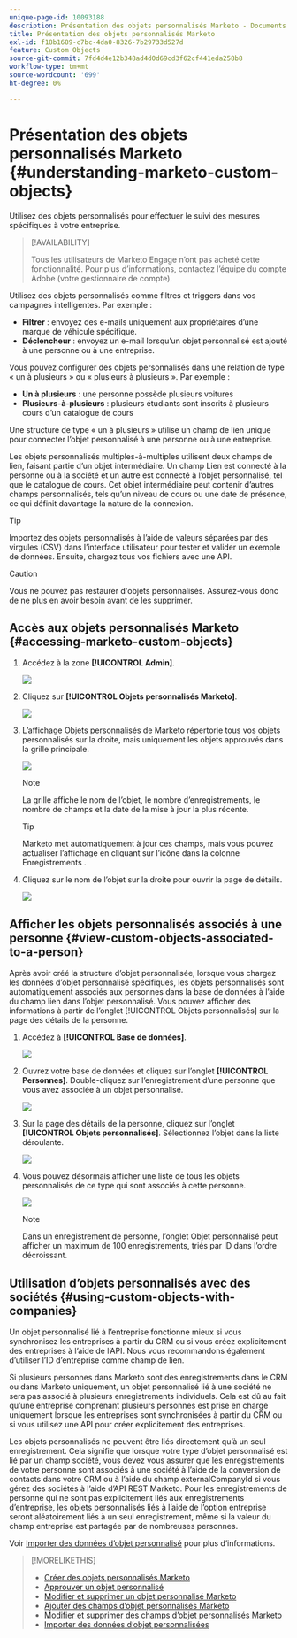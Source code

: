 ```yaml
---
unique-page-id: 10093188
description: Présentation des objets personnalisés Marketo - Documents Marketo - Documentation du produit
title: Présentation des objets personnalisés Marketo
exl-id: f18b1689-c7bc-4da0-8326-7b29733d527d
feature: Custom Objects
source-git-commit: 7fd4d4e12b348ad4d0d69cd3f62cf441eda258b8
workflow-type: tm+mt
source-wordcount: '699'
ht-degree: 0%

---
```


# Présentation des objets personnalisés Marketo {#understanding-marketo-custom-objects}

Utilisez des objets personnalisés pour effectuer le suivi des mesures spécifiques à votre entreprise.

>[!AVAILABILITY]
>
>Tous les utilisateurs de Marketo Engage n’ont pas acheté cette fonctionnalité. Pour plus d’informations, contactez l’équipe du compte Adobe (votre gestionnaire de compte).

Utilisez des objets personnalisés comme filtres et triggers dans vos campagnes intelligentes. Par exemple :

* **Filtrer** : envoyez des e-mails uniquement aux propriétaires d’une marque de véhicule spécifique.
* **Déclencheur** : envoyez un e-mail lorsqu’un objet personnalisé est ajouté à une personne ou à une entreprise.

Vous pouvez configurer des objets personnalisés dans une relation de type « un à plusieurs » ou « plusieurs à plusieurs ». Par exemple :

* **Un à plusieurs** : une personne possède plusieurs voitures
* **Plusieurs-à-plusieurs** : plusieurs étudiants sont inscrits à plusieurs cours d’un catalogue de cours

Une structure de type « un à plusieurs » utilise un champ de lien unique pour connecter l’objet personnalisé à une personne ou à une entreprise.

Les objets personnalisés multiples-à-multiples utilisent deux champs de lien, faisant partie d’un objet intermédiaire. Un champ Lien est connecté à la personne ou à la société et un autre est connecté à l’objet personnalisé, tel que le catalogue de cours. Cet objet intermédiaire peut contenir d’autres champs personnalisés, tels qu’un niveau de cours ou une date de présence, ce qui définit davantage la nature de la connexion.

>[!TIP]
>
>Importez des objets personnalisés à l’aide de valeurs séparées par des virgules (CSV) dans l’interface utilisateur pour tester et valider un exemple de données. Ensuite, chargez tous vos fichiers avec une API.

>[!CAUTION]
>
>Vous ne pouvez pas restaurer d&#39;objets personnalisés. Assurez-vous donc de ne plus en avoir besoin avant de les supprimer.

## Accès aux objets personnalisés Marketo {#accessing-marketo-custom-objects}

1. Accédez à la zone **[!UICONTROL Admin]**.

   ![](assets/understanding-marketo-custom-objects-1.png)

1. Cliquez sur **[!UICONTROL Objets personnalisés Marketo]**.

   ![](assets/understanding-marketo-custom-objects-2.png)

1. L’affichage Objets personnalisés de Marketo répertorie tous vos objets personnalisés sur la droite, mais uniquement les objets approuvés dans la grille principale.

   ![](assets/understanding-marketo-custom-objects-3.png)

   >[!NOTE]
   >
   >La grille affiche le nom de l’objet, le nombre d’enregistrements, le nombre de champs et la date de la mise à jour la plus récente.

   >[!TIP]
   >
   >Marketo met automatiquement à jour ces champs, mais vous pouvez actualiser l’affichage en cliquant sur l’icône dans la colonne Enregistrements .

1. Cliquez sur le nom de l’objet sur la droite pour ouvrir la page de détails.

   ![](assets/understanding-marketo-custom-objects-4.png)

## Afficher les objets personnalisés associés à une personne {#view-custom-objects-associated-to-a-person}

Après avoir créé la structure d’objet personnalisée, lorsque vous chargez les données d’objet personnalisé spécifiques, les objets personnalisés sont automatiquement associés aux personnes dans la base de données à l’aide du champ lien dans l’objet personnalisé. Vous pouvez afficher des informations à partir de l’onglet [!UICONTROL Objets personnalisés] sur la page des détails de la personne.

1. Accédez à **[!UICONTROL Base de données]**.

   ![](assets/understanding-marketo-custom-objects-5.png)

1. Ouvrez votre base de données et cliquez sur l’onglet **[!UICONTROL Personnes]**. Double-cliquez sur l’enregistrement d’une personne que vous avez associée à un objet personnalisé.

   ![](assets/understanding-marketo-custom-objects-6.png)

1. Sur la page des détails de la personne, cliquez sur l’onglet **[!UICONTROL Objets personnalisés]**. Sélectionnez l’objet dans la liste déroulante.

   ![](assets/understanding-marketo-custom-objects-7.png)

1. Vous pouvez désormais afficher une liste de tous les objets personnalisés de ce type qui sont associés à cette personne.

   ![](assets/understanding-marketo-custom-objects-8.png)

   >[!NOTE]
   >
   >Dans un enregistrement de personne, l’onglet Objet personnalisé peut afficher un maximum de 100 enregistrements, triés par ID dans l’ordre décroissant.

## Utilisation d’objets personnalisés avec des sociétés {#using-custom-objects-with-companies}

Un objet personnalisé lié à l’entreprise fonctionne mieux si vous synchronisez les entreprises à partir du CRM ou si vous créez explicitement des entreprises à l’aide de l’API. Nous vous recommandons également d’utiliser l’ID d’entreprise comme champ de lien.

Si plusieurs personnes dans Marketo sont des enregistrements dans le CRM ou dans Marketo uniquement, un objet personnalisé lié à une société ne sera pas associé à plusieurs enregistrements individuels. Cela est dû au fait qu’une entreprise comprenant plusieurs personnes est prise en charge uniquement lorsque les entreprises sont synchronisées à partir du CRM ou si vous utilisez une API pour créer explicitement des entreprises.

Les objets personnalisés ne peuvent être liés directement qu’à un seul enregistrement. Cela signifie que lorsque votre type d’objet personnalisé est lié par un champ société, vous devez vous assurer que les enregistrements de votre personne sont associés à une société à l’aide de la conversion de contacts dans votre CRM ou à l’aide du champ externalCompanyId si vous gérez des sociétés à l’aide d’API REST Marketo. Pour les enregistrements de personne qui ne sont pas explicitement liés aux enregistrements d’entreprise, les objets personnalisés liés à l’aide de l’option entreprise seront aléatoirement liés à un seul enregistrement, même si la valeur du champ entreprise est partagée par de nombreuses personnes.

Voir [Importer des données d’objet personnalisé](/help/marketo/product-docs/administration/marketo-custom-objects/import-custom-object-data.md) pour plus d’informations.

>[!MORELIKETHIS]
>
>* [Créer des objets personnalisés Marketo](/help/marketo/product-docs/administration/marketo-custom-objects/create-marketo-custom-objects.md)
>* [Approuver un objet personnalisé](/help/marketo/product-docs/administration/marketo-custom-objects/approve-a-custom-object.md)
>* [Modifier et supprimer un objet personnalisé Marketo](/help/marketo/product-docs/administration/marketo-custom-objects/edit-and-delete-a-marketo-custom-object.md)
>* [Ajouter des champs d’objet personnalisés Marketo](/help/marketo/product-docs/administration/marketo-custom-objects/add-marketo-custom-object-fields.md)
>* [Modifier et supprimer des champs d’objet personnalisés Marketo](/help/marketo/product-docs/administration/marketo-custom-objects/edit-and-delete-marketo-custom-object-fields.md)
>* [Importer des données d’objet personnalisées](/help/marketo/product-docs/administration/marketo-custom-objects/import-custom-object-data.md)
